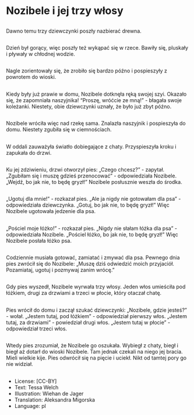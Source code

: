# Nozibele i jej trzy włosy

##
Dawno temu trzy dziewczynki poszły nazbierać drewna.

##
Dzień był gorący, więc poszły też wykąpać się w rzece. Bawiły się, pluskały i pływały w chłodnej wodzie.

##
Nagle zorientowały się, że zrobiło się bardzo późno i pospieszyły z powrotem do wioski.

##
Kiedy były już prawie w domu, Nozibele dotknęła ręką swojej szyi. Okazało się, że zapomniała naszyjnika! “Proszę, wróćcie ze mną!” - błagała swoje koleżanki. Niestety, obie dziewczynki uznały, że było już zbyt późno.

##
Nozibele wróciła więc nad rzekę sama. Znalazła naszyjnik i pospieszyła do domu. Niestety zgubiła się w ciemnościach.

##
W oddali zauważyła światło dobiegające z chaty. Przyspieszyła kroku i zapukała do drzwi.

##
Ku jej zdziwieniu, drzwi otworzył pies: „Czego chcesz?” - zapytał. „Zgubiłam się i muszę gdzieś przenocować” - odpowiedziała Nozibele. „Wejdź, bo jak nie, to będę gryzł!” Nozibele posłusznie weszła do środka.

##
„Ugotuj dla mnie!” - rozkazał pies. „Ale ja nigdy nie gotowałam dla psa” - odpowiedziała dziewczynka. „Gotuj, bo jak nie, to będę gryzł!” Więc Nozibele ugotowała jedzenie dla psa.

##
„Pościel moje łóżko!” - rozkazał pies. „Nigdy nie słałam łóżka dla psa” - odpowiedziała Nozibele. „Pościel łóżko, bo jak nie, to będę gryzł!” Więc Nozibele posłała łóżko psa.

##
Codziennie musiała gotować, zamiatać i zmywać dla psa. Pewnego dnia pies zwrócił się do Nozibele: „Muszę dziś odwiedzić moich przyjaciół. Pozamiataj, ugotuj i pozmywaj zanim wrócę.”

##
Gdy pies wyszedł, Nozibele wyrwała trzy włosy. Jeden włos umieściła pod łóżkiem, drugi za drzwiami a trzeci w płocie, który otaczał chatę.

##
Pies wrócił do domu i zaczął szukać dziewczynki: „Nozibele, gdzie jesteś?” - wołał. „Jestem tutaj, pod łóżkiem” - odpowiedział pierwszy włos. „Jestem tutaj, za drzwiami” - powiedział drugi włos. „Jestem tutaj w płocie” - odpowiedział trzeci włos.

##
Wtedy pies zrozumiał, że Nozibele go oszukała. Wybiegł z chaty, biegł i biegł aż dotarł do wioski Nozibele. Tam jednak czekali na niego jej bracia. Mieli wielkie kije. Pies odwrócił się na pięcie i uciekł. Nikt od tamtej pory go nie widział.

##
* License: [CC-BY]
* Text: Tessa Welch
* Illustration: Wiehan de Jager
* Translation: Aleksandra Migorska
* Language: pl
